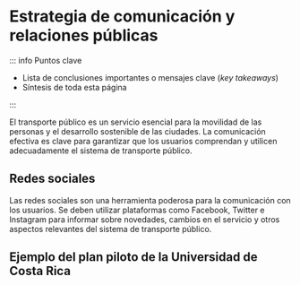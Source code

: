 # Estrategia de comunicación y relaciones públicas

::: info Puntos clave

- Lista de conclusiones importantes o mensajes clave (_key takeaways_)
- Síntesis de toda esta página

:::

El transporte público es un servicio esencial para la movilidad de las personas y el desarrollo sostenible de las ciudades. La comunicación efectiva es clave para garantizar que los usuarios comprendan y utilicen adecuadamente el sistema de transporte público.

## Redes sociales

Las redes sociales son una herramienta poderosa para la comunicación con los usuarios. Se deben utilizar plataformas como Facebook, Twitter e Instagram para informar sobre novedades, cambios en el servicio y otros aspectos relevantes del sistema de transporte público.

## Ejemplo del plan piloto de la Universidad de Costa Rica
